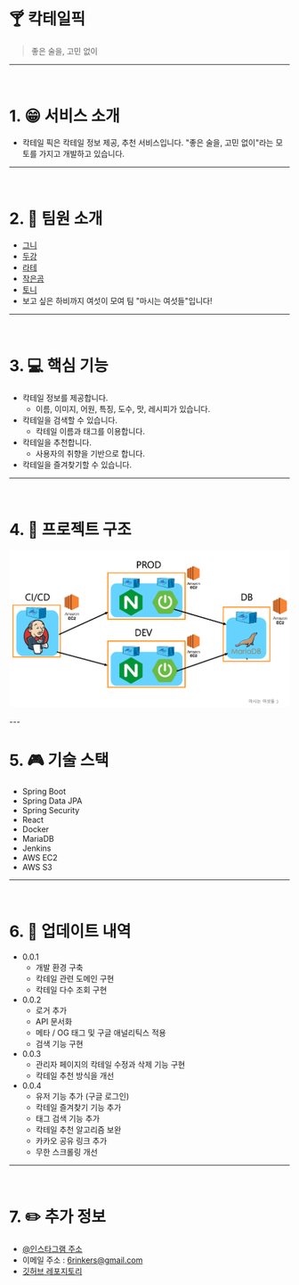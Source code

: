 # :cocktail: 칵테일픽
> 좋은 술을, 고민 없이
---
<br>

# 1. :grin: 서비스 소개
* 칵테일 픽은 칵테일 정보 제공, 추천 서비스입니다. "좋은 술을, 고민 없이"라는 모토를 가지고 개발하고 있습니다.
---
<br>

# 2. :two_men_holding_hands: 팀원 소개
* [그니](https://github.com/KueNiYam)
* [두강](https://github.com/ParkDooWon)
* [라테](https://github.com/minuyim)
* [작은곰](https://github.com/KimGyeong)
* [토니](https://github.com/toneyparky)
* 보고 싶은 하비까지 여섯이 모여 팀 "마시는 여섯들"입니다!
---
<br>

# 3. :computer: 핵심 기능
* 칵테일 정보를 제공합니다.
    * 이름, 이미지, 어원, 특징, 도수, 맛, 레시피가 있습니다.
* 칵테일을 검색할 수 있습니다.
    * 칵테일 이름과 태그를 이용합니다.
* 칵테일을 추천합니다.
    * 사용자의 취향을 기반으로 합니다.
* 칵테일을 즐겨찾기할 수 있습니다.
---
<br>

# 4. :department_store: 프로젝트 구조
<p align="center"><img src="images/architecture.png"></p>
---
<br>

# 5. :video_game: 기술 스택
* Spring Boot
* Spring Data JPA
* Spring Security
* React
* Docker
* MariaDB
* Jenkins
* AWS EC2
* AWS S3
---
<br>

# 6. :open_file_folder: 업데이트 내역
* 0.0.1
    * 개발 환경 구축
    * 칵테일 관련 도메인 구현
    * 칵테일 다수 조회 구현
* 0.0.2
    * 로거 추가
    * API 문서화
    * 메타 / OG 태그 및 구글 애널리틱스 적용
    * 검색 기능 구현
* 0.0.3
    * 관리자 페이지의 칵테일 수정과 삭제 기능 구현
    * 칵테일 추천 방식을 개선
* 0.0.4
    * 유저 기능 추가 (구글 로그인)
    * 칵테일 즐겨찾기 기능 추가
    * 태그 검색 기능 추가
    * 칵테일 추천 알고리즘 보완
    * 카카오 공유 링크 추가
    * 무한 스크롤링 개선
---
<br>

# 7. :pencil2: 추가 정보
- [@인스타그램 주소](https://instagram.com/cocktail_pick)
- 이메일 주소 : 6rinkers@gmail.com
- [깃허브 레포지토리](https://github.com/woowacourse-teams/2020-6rinkers/)
